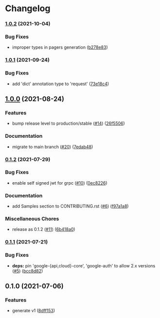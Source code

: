 # Changelog

### [1.0.2](https://www.github.com/googleapis/python-data-fusion/compare/v1.0.1...v1.0.2) (2021-10-04)


### Bug Fixes

* improper types in pagers generation ([b278e83](https://www.github.com/googleapis/python-data-fusion/commit/b278e83f4a087ac21fd02eefc5f79e8c02abcfb5))

### [1.0.1](https://www.github.com/googleapis/python-data-fusion/compare/v1.0.0...v1.0.1) (2021-09-24)


### Bug Fixes

* add 'dict' annotation type to 'request' ([73e18c4](https://www.github.com/googleapis/python-data-fusion/commit/73e18c4504ee8f1f86d9122b4fb8db223ee24cff))

## [1.0.0](https://www.github.com/googleapis/python-data-fusion/compare/v0.1.2...v1.0.0) (2021-08-24)


### Features

* bump release level to production/stable ([#14](https://www.github.com/googleapis/python-data-fusion/issues/14)) ([26f5506](https://www.github.com/googleapis/python-data-fusion/commit/26f5506b24453c6764f41637c18c6ceb10a9ba3c))


### Documentation

* migrate to main branch ([#20](https://www.github.com/googleapis/python-data-fusion/issues/20)) ([7edab48](https://www.github.com/googleapis/python-data-fusion/commit/7edab48370aeb6194f864bc2d402b8ffa7761a51))

### [0.1.2](https://www.github.com/googleapis/python-data-fusion/compare/v0.1.1...v0.1.2) (2021-07-29)


### Bug Fixes

* enable self signed jwt for grpc ([#10](https://www.github.com/googleapis/python-data-fusion/issues/10)) ([0ec8226](https://www.github.com/googleapis/python-data-fusion/commit/0ec82261f2c4fab58a2a52ec9d3c49d043598f2c))


### Documentation

* add Samples section to CONTRIBUTING.rst ([#6](https://www.github.com/googleapis/python-data-fusion/issues/6)) ([f97a1a8](https://www.github.com/googleapis/python-data-fusion/commit/f97a1a8e7d7ffdac8cbf7c7364e5b6797f818e4d))


### Miscellaneous Chores

* release as 0.1.2 ([#11](https://www.github.com/googleapis/python-data-fusion/issues/11)) ([6b418a0](https://www.github.com/googleapis/python-data-fusion/commit/6b418a0d333f81771a597e0a554d2bf05b31d962))

### [0.1.1](https://www.github.com/googleapis/python-data-fusion/compare/v0.1.0...v0.1.1) (2021-07-21)


### Bug Fixes

* **deps:** pin 'google-{api,cloud}-core', 'google-auth' to allow 2.x versions ([#5](https://www.github.com/googleapis/python-data-fusion/issues/5)) ([bcc8d82](https://www.github.com/googleapis/python-data-fusion/commit/bcc8d8292b2d474ee504483707d7856af9ecf7e0))

## 0.1.0 (2021-07-06)


### Features

* generate v1 ([8dff153](https://www.github.com/googleapis/python-data-fusion/commit/8dff15325e970ee1fbf09952026c47235f0ed8e7))
